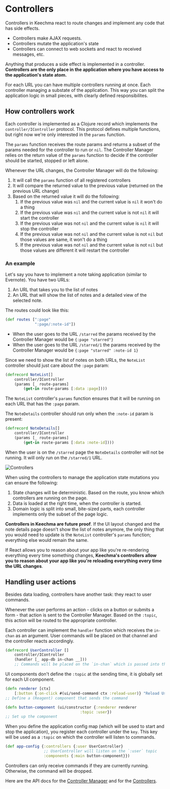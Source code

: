 # Controllers

Controllers in Keechma react to route changes and implement any code that has side effects.

- Controllers make AJAX requests.
- Controllers mutate the application's state
- Controllers can connect to web sockets and react to received messages, etc.

Anything that produces a side effect is implemented in a controller. **Controllers are the only place in the application where you have access to the application's state atom.**

For each URL you can have multiple controllers running at once. Each controller managing a substate of the application. This way you can split the application logic in small pieces, with clearly defined responsibilites.

## How controllers work

Each controller is implemented as a Clojure record which implements the `controller/IController` protocol. This protocol defines multiple functions, but right now we're only interested in the `params` function.

The `params` function receives the route params and returns a subset of the params needed for the controller to run or `nil`. The Controller Manager relies on the return value of the `params` function to decide if the controller should be started, stopped or left alone.

Whenever the URL changes, the Controller Manager will do the following:

1. It will call the `params` function of all registered controllers
2. It will compare the returned value to the previous value (returned on the previous URL change)
3. Based on the returned value it will do the following:
    1. If the previous value was `nil` and the current value is `nil` it won't do a thing
    2. If the previous value was `nil` and the current value is not `nil` it will start the controller
    3. If the previous value was not `nil` and the current value is `nil` it will stop the controller
    4. If the previous value was not `nil` and the current value is not `nil` but those values are same, it won't do a thing
    5. If the previous value was not `nil` and the current value is not `nil` but those values are different it will restart the controller

### An example

Let's say you have to implement a note taking application (similar to Evernote). You have two URLs:

1. An URL that takes you to the list of notes
2. An URL that will show the list of notes and a detailed view of the selected note.

The routes could look like this:

```clojure
(def routes [":page"
             ":page/:note-id"])
```

- When the user goes to the URL `/starred` the params received by the Controller Manager would be `{:page "starred"}`
- When the user goes to the URL `/starred/1` the params received by the Controller Manager would be `{:page "starred" :note-id 1}`

Since we need to show the list of notes on both URLs, the `NoteList` controller should just care about the `:page` param:

```clojure
(defrecord NoteList[]
    controller/IController
    (params [_ route-params]
        (get-in route-params [:data :page])))
```

The `NoteList` controller's `params` function ensures that it will be running on each URL that has the `:page` param.

The `NoteDetails` controller should run only when the `:note-id` param is present:

```clojure
(defrecord NoteDetails[]
    controller/IController
    (params [_ route-params]
        (get-in route-params [:data :note-id])))
```

When the user is on the `/starred` page the `NoteDetails` controller will not be running. It will only run on the `/starred/1` URL.

<div class="diagram"><img src="/controller_manager.svg" alt="Controllers" title="Controllers"></div>

When using the controllers to manage the application state mutations you can ensure the following:

1. State changes will be deterministic. Based on the route, you know which controllers are running on the page.
2. Data is loaded at the right time, when the controller is started.
3. Domain logic is split into small, bite-sized parts, each controller implements only the subset of the page logic.

**Controllers in Keechma are future proof**. If the UI layout changed and the note details page doesn't show the list of notes anymore, the only thing that you would need to update is the `NoteList` controller's `params` function; everything else would remain the same.

If React allows you to reason about your app like you're re-rendering everything every time something changes, **Keechma's controllers allow you to reason about your app like you're reloading everything every time the URL changes**.

## Handling user actions

Besides data loading, controllers have another task: they react to user commands.

Whenever the user performs an action - clicks on a button or submits a form - that action is sent to the Controller Manager. Based on the `:topic`, this action will be routed to the appropriate controller.

Each controller can implement the `handler` function which receives the `in-chan` as an argument. User commands will be placed on that channel and the controller reacts accordingly.

```clojure
(defrecord UserController []
    controller/IController
    (handler [_ app-db in-chan __]))
    ;; Commands will be placed on the `in-chan` which is passed into the handler function
```

UI components don't define the `:topic` at the sending time, it is globally set for each UI component.

```clojure
(defn renderer [ctx]
    [:button {:on-click #(ui/send-command ctx :reload-user)} "Reload User"])
;; Define a (Reagent) component that sends the command

(defn button-component (ui/constructor {:renderer renderer
                                 :topic :user})
;; Set up the component
```

When you define the application config map (which will be used to start and stop the application), you register each controller under the `key`. This key will be used as a `:topic` on which the controller will listen to commands.

```clojure
(def app-config {:controllers {:user UserController}
                 ;; UserController will listen on the `:user` topic
                 :components {:main button-component}})
```

Controllers can only receive commands if they are currently running. Otherwise, the command will be dropped.

Here are the API docs for the [Controller Manager](api/keechma.controller-manager.html) and for the [Controllers](api/keechma.controller.html).

